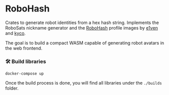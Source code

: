 # RoboHash

Crates to generate robot identities from a hex hash string. Implements the RoboSats nickname generator and the [RoboHash](https://github.com/e1ven/Robohash/) profile images by [e1ven](https://github.com/e1ven) and [kyco](https://github.com/kyco/robohash).

The goal is to build a compact WASM capable of generating robot avatars in the web frontend.

### 🛠️ Build libraries

```
docker-compose up
```

Once the build process is done, you will find all libraries under the `./builds` folder.